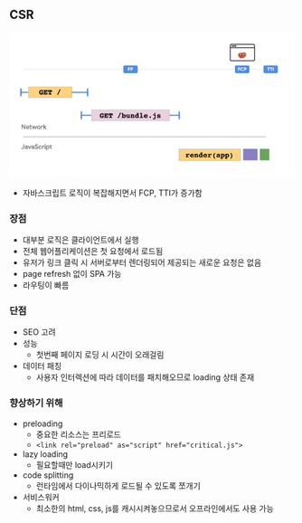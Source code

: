 ## CSR
![img.png](img.png)
- 자바스크립트 로직이 복잡해지면서 FCP, TTI가 증가함
### 장점
- 대부분 로직은 클라이언트에서 실행
- 전체 웹어플리케이션은 첫 요청에서 로드됨
- 유저가 링크 클릭 시 서버로부터 렌더링되어 제공되는 새로운 요청은 없음
- page refresh 없이 SPA 가능
- 라우팅이 빠름
### 단점
- SEO 고려
- 성능
  - 첫번째 페이지 로딩 시 시간이 오래걸림
- 데이터 패칭
  - 사용자 인터렉션에 따라 데이터를 패치해오므로 loading 상태 존재
### 향상하기 위해
- preloading
  - 중요한 리소스는 프리로드
  - `<link rel="preload" as="script" href="critical.js">`
- lazy loading
  - 필요할때만 load시키기
- code splitting
  - 런타임에서 다이나믹하게 로드될 수 있도록 쪼개기
- 서비스워커
  - 최소한의 html, css, js를 캐시시켜놓으므로서 오프라인에서도 사용 가능